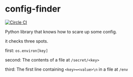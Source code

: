 # config-finder

[![Circle CI](https://circleci.com/gh/OAODEV/config-finder.svg?style=svg)](https://circleci.com/gh/OAODEV/config-finder)

Python library that knows how to scare up some config.

it checks three spots.

first:  `os.environ[key]`

second: The contents of a file at `/secret/<key>`

third: The first line containing `<key>=<value>\n` in a file at `/env`
